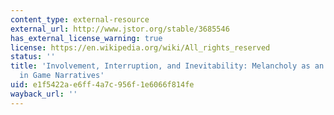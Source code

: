```yaml
---
content_type: external-resource
external_url: http://www.jstor.org/stable/3685546
has_external_license_warning: true
license: https://en.wikipedia.org/wiki/All_rights_reserved
status: ''
title: 'Involvement, Interruption, and Inevitability: Melancholy as an Aesthetic Principle
  in Game Narratives'
uid: e1f5422a-e6ff-4a7c-956f-1e6066f814fe
wayback_url: ''
---
```

